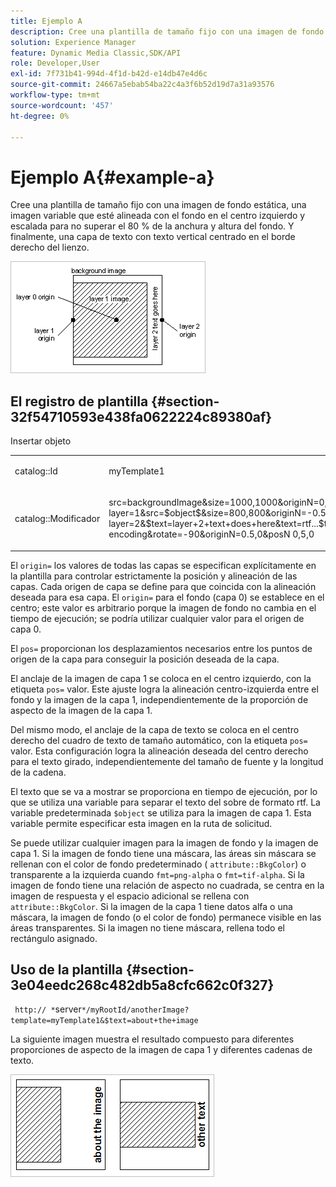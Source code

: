 ```yaml
---
title: Ejemplo A
description: Cree una plantilla de tamaño fijo con una imagen de fondo estática, una imagen variable que esté alineada con el fondo en el centro izquierdo y escalada para no superar el 80 % de la anchura y altura del fondo. Y finalmente, una capa de texto con texto vertical centrado en el borde derecho del lienzo.
solution: Experience Manager
feature: Dynamic Media Classic,SDK/API
role: Developer,User
exl-id: 7f731b41-994d-4f1d-b42d-e14db47e4d6c
source-git-commit: 24667a5ebab54ba22c4a3f6b52d19d7a31a93576
workflow-type: tm+mt
source-wordcount: '457'
ht-degree: 0%

---
```


# Ejemplo A{#example-a}

Cree una plantilla de tamaño fijo con una imagen de fondo estática, una imagen variable que esté alineada con el fondo en el centro izquierdo y escalada para no superar el 80 % de la anchura y altura del fondo. Y finalmente, una capa de texto con texto vertical centrado en el borde derecho del lienzo.

![Ejemplo de imagen](assets/examplea.png)

## El registro de plantilla {#section-32f54710593e438fa0622224c89380af}

Insertar objeto

<table id="simpletable_97ECA49445634F59B3F1D100412EFC70"> 
 <tr class="strow"> 
  <td class="stentry"> <p> <span class="codeph"> catalog::Id </span> </p> </td> 
  <td class="stentry"> <p> <span class="codeph"> myTemplate1 </span> </p> </td> 
 </tr> 
 <tr class="strow"> 
  <td class="stentry"> <p> <span class="codeph"> catalog::Modificador </span> </p> </td> 
  <td class="stentry"> <p> <span class="codeph"> src=backgroundImage&amp;size=1000,1000&amp;originN=0,0&amp; layer=1&amp;src=$object$&amp;size=800,800&amp;originN=-0.5,0&amp;posN=-0.5,0&amp; layer=2&amp;$text=layer+2+text+does+here&amp;text=rtf...$text$...rtf-encoding&amp;rotate=-90&amp;originN=0.5,0&amp;posN 0,5,0 </span> </p> </td> 
 </tr> 
</table>

El `origin=` los valores de todas las capas se especifican explícitamente en la plantilla para controlar estrictamente la posición y alineación de las capas. Cada origen de capa se define para que coincida con la alineación deseada para esa capa. El `origin=` para el fondo (capa 0) se establece en el centro; este valor es arbitrario porque la imagen de fondo no cambia en el tiempo de ejecución; se podría utilizar cualquier valor para el origen de capa 0.

El `pos=` proporcionan los desplazamientos necesarios entre los puntos de origen de la capa para conseguir la posición deseada de la capa.

El anclaje de la imagen de capa 1 se coloca en el centro izquierdo, con la etiqueta `pos=` valor. Este ajuste logra la alineación centro-izquierda entre el fondo y la imagen de la capa 1, independientemente de la proporción de aspecto de la imagen de la capa 1.

Del mismo modo, el anclaje de la capa de texto se coloca en el centro derecho del cuadro de texto de tamaño automático, con la etiqueta `pos=` valor. Esta configuración logra la alineación deseada del centro derecho para el texto girado, independientemente del tamaño de fuente y la longitud de la cadena.

El texto que se va a mostrar se proporciona en tiempo de ejecución, por lo que se utiliza una variable para separar el texto del sobre de formato rtf. La variable predeterminada `$object` se utiliza para la imagen de capa 1. Esta variable permite especificar esta imagen en la ruta de solicitud.

Se puede utilizar cualquier imagen para la imagen de fondo y la imagen de capa 1. Si la imagen de fondo tiene una máscara, las áreas sin máscara se rellenan con el color de fondo predeterminado ( `attribute::BkgColor`) o transparente a la izquierda cuando `fmt=png-alpha` o `fmt=tif-alpha`. Si la imagen de fondo tiene una relación de aspecto no cuadrada, se centra en la imagen de respuesta y el espacio adicional se rellena con `attribute::BkgColor`. Si la imagen de la capa 1 tiene datos alfa o una máscara, la imagen de fondo (o el color de fondo) permanece visible en las áreas transparentes. Si la imagen no tiene máscara, rellena todo el rectángulo asignado.

## Uso de la plantilla {#section-3e04eedc268c482db5a8cfc662c0f327}

` http:// *`server`*/myRootId/anotherImage?template=myTemplate1&$text=about+the+image`

La siguiente imagen muestra el resultado compuesto para diferentes proporciones de aspecto de la imagen de capa 1 y diferentes cadenas de texto.

![Ejemplo Una imagen de resultado compuesta](assets/exampleausing.png)
